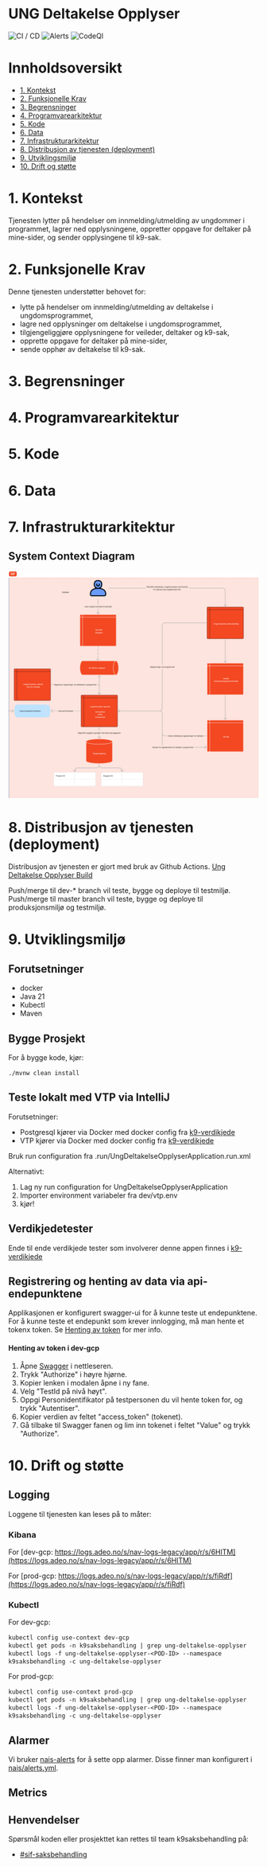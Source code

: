 # UNG Deltakelse Opplyser

![CI / CD](https://github.com/navikt/ung-deltakelse-opplyser/workflows/Build/badge.svg)
![Alerts](https://github.com/navikt/ung-deltakelse-opplyser/workflows/Alerts/badge.svg)
![CodeQl](https://github.com/navikt/ung-deltakelse-opplyser/workflows/CodeQl/badge.svg)

# Innholdsoversikt

* [1. Kontekst](#1-kontekst)
* [2. Funksjonelle Krav](#2-funksjonelle-krav)
* [3. Begrensninger](#3-begrensninger)
* [4. Programvarearkitektur](#5-programvarearkitektur)
* [5. Kode](#6-kode)
* [6. Data](#7-data)
* [7. Infrastrukturarkitektur](#8-infrastrukturarkitektur)
* [8. Distribusjon av tjenesten (deployment)](#9-distribusjon-av-tjenesten-deployment)
* [9. Utviklingsmiljø](#10-utviklingsmilj)
* [10. Drift og støtte](#11-drift-og-sttte)

# 1. Kontekst
Tjenesten lytter på hendelser om innmelding/utmelding av ungdommer i programmet, lagrer ned opplysningene, oppretter oppgave for deltaker på mine-sider, og sender opplysingene til k9-sak.

# 2. Funksjonelle Krav

Denne tjenesten understøtter behovet for:
- lytte på hendelser om innmelding/utmelding av deltakelse i ungdomsprogrammet,
- lagre ned opplysninger om deltakelse i ungdomsprogrammet, 
- tilgjengeliggjøre opplysningene for veileder, deltaker og k9-sak,
- opprette oppgave for deltaker på mine-sider,
- sende opphør av deltakelse til k9-sak.

# 3. Begrensninger

# 4. Programvarearkitektur

# 5. Kode

# 6. Data

# 7. Infrastrukturarkitektur

## System Context Diagram
![system-context-diagram.png](docs/system-context-diagram.png)

# 8. Distribusjon av tjenesten (deployment)

Distribusjon av tjenesten er gjort med bruk av Github Actions.
[Ung Deltakelse Opplyser Build](https://github.com/navikt/ung-deltakelse-opplyser/actions/workflows/build-and-deploy.yml)

Push/merge til dev-* branch vil teste, bygge og deploye til testmiljø.
Push/merge til master branch vil teste, bygge og deploye til produksjonsmiljø og testmiljø.

# 9. Utviklingsmiljø

## Forutsetninger

* docker
* Java 21
* Kubectl
* Maven

## Bygge Prosjekt

For å bygge kode, kjør:

```shell script
./mvnw clean install
```

## Teste lokalt med VTP via IntelliJ
Forutsetninger:
- Postgresql kjører via Docker med docker config fra [k9-verdikjede](https://github.com/navikt/k9-verdikjede/blob/master/saksbehandling/docker-compose.yml)
- VTP kjører via Docker med docker config fra [k9-verdikjede](https://github.com/navikt/k9-verdikjede/blob/master/saksbehandling/docker-compose.yml)

Bruk run configuration fra .run/UngDeltakelseOpplyserApplication.run.xml

Alternativt:
1. Lag ny run configuration for UngDeltakelseOpplyserApplication
2. Importer environment variabeler fra dev/vtp.env
3. kjør!

## Verdikjedetester
Ende til ende verdikjede tester som involverer denne appen finnes i [k9-verdikjede](https://github.com/navikt/k9-verdikjede/tree/master/verdikjede/src/test/java/no/nav/k9/sak/ung)


## Registrering og henting av data via api-endepunktene

Applikasjonen er konfigurert swagger-ui for å kunne teste ut endepunktene.
For å kunne teste et endepunkt som krever innlogging, må man hente et tokenx token.
Se [Henting av token](#henting-av-token) for mer info.

#### Henting av token i dev-gcp

1. Åpne [Swagger](https://ung-deltakelse-opplyser.intern.dev.nav.no/swagger-ui/index.html) i nettleseren.
2. Trykk "Authorize" i høyre hjørne.
3. Kopier lenken i modalen åpne i ny fane.
4. Velg "TestId på nivå høyt".
5. Oppgi Personidentifikator på testpersonen du vil hente token for, og trykk "Autentiser".
6. Kopier verdien av feltet "access_token" (tokenet).
7. Gå tilbake til Swagger fanen og lim inn tokenet i feltet "Value" og trykk "Authorize".

# 10. Drift og støtte

## Logging

Loggene til tjenesten kan leses på to måter:

### Kibana

For [dev-gcp: https://logs.adeo.no/s/nav-logs-legacy/app/r/s/6HlTM](https://logs.adeo.no/s/nav-logs-legacy/app/r/s/6HlTM)

For [prod-gcp: https://logs.adeo.no/s/nav-logs-legacy/app/r/s/fiRdf](https://logs.adeo.no/s/nav-logs-legacy/app/r/s/fiRdf)

### Kubectl

For dev-gcp:

```shell script
kubectl config use-context dev-gcp
kubectl get pods -n k9saksbehandling | grep ung-deltakelse-opplyser
kubectl logs -f ung-deltakelse-opplyser-<POD-ID> --namespace k9saksbehandling -c ung-deltakelse-opplyser
```

For prod-gcp:

```shell script
kubectl config use-context prod-gcp
kubectl get pods -n k9saksbehandling | grep ung-deltakelse-opplyser
kubectl logs -f ung-deltakelse-opplyser-<POD-ID> --namespace k9saksbehandling -c ung-deltakelse-opplyser
```

## Alarmer

Vi bruker [nais-alerts](https://doc.nais.io/observability/alerts) for å sette opp alarmer. Disse finner man konfigurert
i [nais/alerts.yml](nais/alerts.yml).

## Metrics

## Henvendelser

Spørsmål koden eller prosjekttet kan rettes til team k9saksbehandling på:

* [\#sif-saksbehandling](https://nav-it.slack.com/archives/CNUPK6T39)
